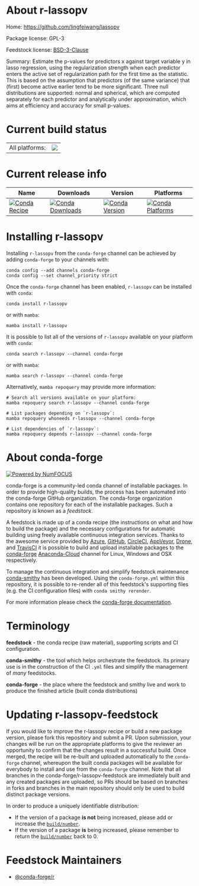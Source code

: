About r-lassopv
===============

Home: https://github.com/lingfeiwang/lassopv

Package license: GPL-3

Feedstock license: [BSD-3-Clause](https://github.com/conda-forge/r-lassopv-feedstock/blob/main/LICENSE.txt)

Summary: Estimate the p-values for predictors x against target variable y in lasso regression, using the regularization strength when each predictor enters the active set of regularization path for the first time as the statistic. This is based on the assumption that predictors (of the same variance) that (first) become active earlier tend to be more significant. Three null distributions are supported: normal and spherical, which are computed separately for each predictor and analytically under approximation, which aims at efficiency and accuracy for small p-values.

Current build status
====================


<table><tr><td>All platforms:</td>
    <td>
      <a href="https://dev.azure.com/conda-forge/feedstock-builds/_build/latest?definitionId=2430&branchName=main">
        <img src="https://dev.azure.com/conda-forge/feedstock-builds/_apis/build/status/r-lassopv-feedstock?branchName=main">
      </a>
    </td>
  </tr>
</table>

Current release info
====================

| Name | Downloads | Version | Platforms |
| --- | --- | --- | --- |
| [![Conda Recipe](https://img.shields.io/badge/recipe-r--lassopv-green.svg)](https://anaconda.org/conda-forge/r-lassopv) | [![Conda Downloads](https://img.shields.io/conda/dn/conda-forge/r-lassopv.svg)](https://anaconda.org/conda-forge/r-lassopv) | [![Conda Version](https://img.shields.io/conda/vn/conda-forge/r-lassopv.svg)](https://anaconda.org/conda-forge/r-lassopv) | [![Conda Platforms](https://img.shields.io/conda/pn/conda-forge/r-lassopv.svg)](https://anaconda.org/conda-forge/r-lassopv) |

Installing r-lassopv
====================

Installing `r-lassopv` from the `conda-forge` channel can be achieved by adding `conda-forge` to your channels with:

```
conda config --add channels conda-forge
conda config --set channel_priority strict
```

Once the `conda-forge` channel has been enabled, `r-lassopv` can be installed with `conda`:

```
conda install r-lassopv
```

or with `mamba`:

```
mamba install r-lassopv
```

It is possible to list all of the versions of `r-lassopv` available on your platform with `conda`:

```
conda search r-lassopv --channel conda-forge
```

or with `mamba`:

```
mamba search r-lassopv --channel conda-forge
```

Alternatively, `mamba repoquery` may provide more information:

```
# Search all versions available on your platform:
mamba repoquery search r-lassopv --channel conda-forge

# List packages depending on `r-lassopv`:
mamba repoquery whoneeds r-lassopv --channel conda-forge

# List dependencies of `r-lassopv`:
mamba repoquery depends r-lassopv --channel conda-forge
```


About conda-forge
=================

[![Powered by
NumFOCUS](https://img.shields.io/badge/powered%20by-NumFOCUS-orange.svg?style=flat&colorA=E1523D&colorB=007D8A)](https://numfocus.org)

conda-forge is a community-led conda channel of installable packages.
In order to provide high-quality builds, the process has been automated into the
conda-forge GitHub organization. The conda-forge organization contains one repository
for each of the installable packages. Such a repository is known as a *feedstock*.

A feedstock is made up of a conda recipe (the instructions on what and how to build
the package) and the necessary configurations for automatic building using freely
available continuous integration services. Thanks to the awesome service provided by
[Azure](https://azure.microsoft.com/en-us/services/devops/), [GitHub](https://github.com/),
[CircleCI](https://circleci.com/), [AppVeyor](https://www.appveyor.com/),
[Drone](https://cloud.drone.io/welcome), and [TravisCI](https://travis-ci.com/)
it is possible to build and upload installable packages to the
[conda-forge](https://anaconda.org/conda-forge) [Anaconda-Cloud](https://anaconda.org/)
channel for Linux, Windows and OSX respectively.

To manage the continuous integration and simplify feedstock maintenance
[conda-smithy](https://github.com/conda-forge/conda-smithy) has been developed.
Using the ``conda-forge.yml`` within this repository, it is possible to re-render all of
this feedstock's supporting files (e.g. the CI configuration files) with ``conda smithy rerender``.

For more information please check the [conda-forge documentation](https://conda-forge.org/docs/).

Terminology
===========

**feedstock** - the conda recipe (raw material), supporting scripts and CI configuration.

**conda-smithy** - the tool which helps orchestrate the feedstock.
                   Its primary use is in the construction of the CI ``.yml`` files
                   and simplify the management of *many* feedstocks.

**conda-forge** - the place where the feedstock and smithy live and work to
                  produce the finished article (built conda distributions)


Updating r-lassopv-feedstock
============================

If you would like to improve the r-lassopv recipe or build a new
package version, please fork this repository and submit a PR. Upon submission,
your changes will be run on the appropriate platforms to give the reviewer an
opportunity to confirm that the changes result in a successful build. Once
merged, the recipe will be re-built and uploaded automatically to the
`conda-forge` channel, whereupon the built conda packages will be available for
everybody to install and use from the `conda-forge` channel.
Note that all branches in the conda-forge/r-lassopv-feedstock are
immediately built and any created packages are uploaded, so PRs should be based
on branches in forks and branches in the main repository should only be used to
build distinct package versions.

In order to produce a uniquely identifiable distribution:
 * If the version of a package **is not** being increased, please add or increase
   the [``build/number``](https://docs.conda.io/projects/conda-build/en/latest/resources/define-metadata.html#build-number-and-string).
 * If the version of a package **is** being increased, please remember to return
   the [``build/number``](https://docs.conda.io/projects/conda-build/en/latest/resources/define-metadata.html#build-number-and-string)
   back to 0.

Feedstock Maintainers
=====================

* [@conda-forge/r](https://github.com/conda-forge/r/)

